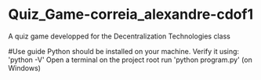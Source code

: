 # Quiz_Game-correia_alexandre-cdof1
A quiz game developped for the Decentralization Technologies class

#Use guide
Python should be installed on your machine. Verify it using: 'python -V'
Open a terminal on the project root
run 'python program.py' (on Windows)